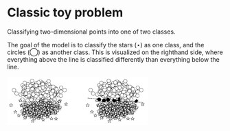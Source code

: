 # Classic toy problem
Classifying two-dimensional points into one of two classes.

The goal of the model is to classify the stars (⋆) as one class, and the circles (◯) as another class. This is visualized on the righthand side, where everything above the line is classified differently than everything below the line. 


<img src = "images/classification.PNG" width="65%"/>
